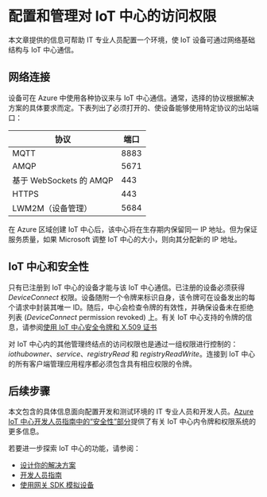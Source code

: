 <properties
 pageTitle="面向 IT 专业人员的 Azure IoT 中心信息 | Azure"
 description="帮助 IT 专业人员使用 Azure IoT 中心的信息，例如端口要求和安全背景信息。"
 services="iot-hub"
 documentationCenter=""
 authors="dominicbetts"
 manager="timlt"
 editor=""/>

<tags
 ms.service="iot-hub"
 ms.devlang="na"
 ms.topic="article"
 ms.tgt_pltfrm="na"
 ms.workload="na"
 ms.date="08/09/2016"
 ms.author="dobett"
 wacn.date="01/04/2017"/>

# 配置和管理对 IoT 中心的访问权限

本文章提供的信息可帮助 IT 专业人员配置一个环境，使 IoT 设备可通过网络基础结构与 IoT 中心通信。

## 网络连接

设备可在 Azure 中使用各种协议来与 IoT 中心通信。通常，选择的协议根据解决方案的具体要求而定。下表列出了必须打开的、使设备能够使用特定协议的出站端口：

| 协议 | 端口 |
| -------- | ------- |
| MQTT | 8883 |
| AMQP | 5671 |
| 基于 WebSockets 的 AMQP | 443 |
| HTTPS | 443 |
| LWM2M（设备管理） | 5684 |

在 Azure 区域创建 IoT 中心后，该中心将在生存期内保留同一 IP 地址。但为保证服务质量，如果 Microsoft 调整 IoT 中心的大小，则向其分配新的 IP 地址。

## IoT 中心和安全性

只有已注册到 IoT 中心的设备才能与该 IoT 中心通信。已注册的设备必须获得 *DeviceConnect* 权限。设备随附一个令牌来标识自身，该令牌可在设备发出的每个请求中封装其唯一 ID。随后，中心会检查令牌的有效性，并确保设备未在拒绝列表 (*DeviceConnect* permission revoked) 上。有关 IoT 中心支持的令牌的信息，请参阅[使用 IoT 中心安全令牌和 X.509 证书][lnk-tokens]

对 IoT 中心内的其他管理终结点的访问权限也是通过一组权限进行控制的：*iothubowner*、*service*、*registryRead* 和 *registryReadWrite*。连接到 IoT 中心的所有客户端管理应用程序都必须包含具有相应权限的令牌。

## 后续步骤

本文包含的具体信息面向配置开发和测试环境的 IT 专业人员和开发人员。[Azure IoT 中心开发人员指南中的“安全性”部分][lnk-devguide]提供了有关 IoT 中心内令牌和权限系统的更多信息。

若要进一步探索 IoT 中心的功能，请参阅：

- [设计你的解决方案][lnk-design]
- [开发人员指南][lnk-devguide]
- [使用网关 SDK 模拟设备][lnk-gateway]

[lnk-devguide]: /documentation/articles/iot-hub-devguide/#security

[lnk-design]: /documentation/articles/iot-hub-guidance/
[lnk-devguide]: /documentation/articles/iot-hub-devguide/
[lnk-gateway]: /documentation/articles/iot-hub-linux-gateway-sdk-simulated-device/
[lnk-tokens]: /documentation/articles/iot-hub-sas-tokens/

<!---HONumber=Mooncake_Quality_Review_1230_2016-->